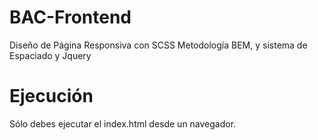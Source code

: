 # BAC-Frontend
Diseño de Página Responsiva con SCSS Metodología BEM, y sistema de Espaciado y Jquery

# Ejecución
Sólo debes ejecutar el index.html desde un navegador.
